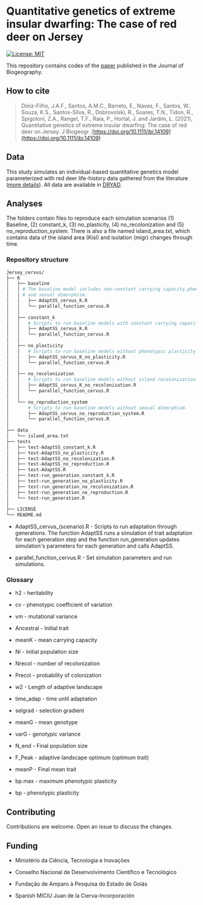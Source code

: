 # Quantitative genetics of extreme insular dwarfing: The case of red deer on Jersey

[![License: MIT](https://img.shields.io/badge/License-MIT-yellow.svg)](https://opensource.org/licenses/MIT)

This repository contains codes of the [paper](https://onlinelibrary.wiley.com/doi/10.1111/jbi.14109) published in the Journal of Biogeography. 

## How to cite

> Diniz-Filho, J.A.F., Santos, A.M.C., Barreto, E., Naves, F., Santos, W., Souza, K.S., Santos-Silva, R., Dobrovolski, R., Soares, T.N., Tidon, R., Spigoloni, Z.A., Rangel, T.F., Raia, P., Hortal, J. and Jardim, L. (2021), Quantitative genetics of extreme insular dwarfing: The case of red deer on Jersey. J Biogeogr. [https://doi.org/10.1111/jbi.14109](https://doi.org/10.1111/jbi.14109)

## Data  

This study simulates an individual-based quantitative genetics model parameterized with red deer life-history data gathered from the literature ([more details](https://onlinelibrary.wiley.com/doi/10.1111/jbi.14109)). All data are available in [DRYAD](https://datadryad.org/stash/dataset/doi:10.5061/dryad.47d7wm3cf).

## Analyses

The folders contain files to reproduce each simulation scenarios (1) Baseline, (2) constant_k, (3) no_plasticity, (4) no_recolonization and (5) no_reproduction_system. There is also a file named island_area.txt, which contains data of the island area (Kisl) and isolation (migr) changes through time.

### Repository structure

```bash
Jersey_cervus/
├── R
│   ├── baseline  
│   │ # The baseline model includes non-constant carrying capacity,phenotypic plasticity, island recolonization,
│   │ # and sexual dimorphism.
│   │   ├── AdaptSS_cervus_K.R
│   │   └── parallel_function_cervus.R
│   │
│   ├── constant_k
│   │   # Scripts to run baseline models with constant carrying capacity through time.
│   │   ├── AdaptSS_cervus_K.R
│   │   └── parallel_function_cervus.R
│   │
│   ├── no_plasticity
│   │   # Scripts to run baseline models without phenotypic plasticity.
│   │   ├── AdaptSS_cervus_K_no_plasticity.R
│   │   └── parallel_function_cervus.R
│   │
│   ├── no_recolonization
│   │   # Scripts to run baseline models without island recolonization.
│   │   ├── AdaptSS_cervus_K_no_recolonization.R
│   │   └── parallel_function_cervus.R
│   │
│   └── no_reproduction_system
│       # Scripts to run baseline models without sexual dimorphism.
│       ├── AdaptSS_cervus_no_reproduction_system.R
│       └── parallel_function_cervus.R
│
├── data
│   └── island_area.txt
├── tests
│   ├── test-AdaptSS_constant_k.R
│   ├── test-AdaptSS_no_plasticity.R
│   ├── test-AdaptSS_no_recolonization.R
│   ├── test-AdaptSS_no_reproduction.R
│   ├── test-AdaptSS.R
│   ├── test-run_generation_constant_k.R
│   ├── test-run_generation_no_plasticity.R
│   ├── test-run_generation_no_recolonization.R
│   ├── test-run_generation_no_reproduction.R
│   └── test-run_generation.R
│
├── LICENSE
└── README.md

```

* AdaptSS_cervus_(scenario).R - Scripts to run adaptation through generations. The function AdaptSS runs a simulation of trait adaptation for each generation step and the function run_generation updates simulation's parameters for each generation and calls AdaptSS.

* parallel_function_cervus.R - Set simulation parameters and run simulations.

### Glossary

* h2 - heritability

* cv - phenotypic coefficient of variation

* vm - mutational variance

* Ancestral - Initial trait

* meanK - mean carrying capacity

* Ni - initial population size 

* Nrecol - number of recolonization

* Precol - probability of colonization

* w2 - Length of adaptive landscape

* time_adap - time until adaptation

* selgrad - selection gradient

* meanG - mean genotype

* varG - genotypic variance

* N_end - Final population size

* F_Peak - adaptive landscape optimum (optimum trait)

* meanP - Final mean trait

* bp.max - maximum phenotypic plasticity

* bp - phenotypic plasticity

## Contributing

Contributions are welcome. Open an issue to discuss the changes. 

## Funding

* Ministério da Ciência, Tecnologia e Inovações 

* Conselho Nacional de Desenvolvimento Científico e Tecnológico

* Fundação de Amparo à Pesquisa do Estado de Goiás

* Spanish MICIU Juan de la Cierva-Incorporación

